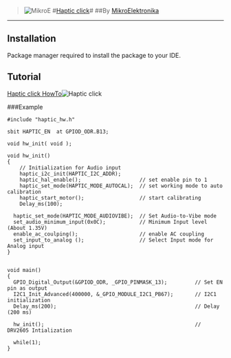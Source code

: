> ![MikroE](http://www.mikroe.com/img/designs/beta/logo_small.png)
> #[Haptic click](http://www.mikroe.com/click/haptic/)#
> ##By [MikroElektronika](http://www.mikroe.com)
---

## Installation
Package manager required to install the package to your IDE.  

## Tutorial
[Haptic click HowTo](http://learn.mikroe.com/haptic-click-feel-the-code-on-your-skin/)![Haptic click](http://cdn.mikroe.com/img/click/haptic/haptic_click.png)

###Example
```
#include "haptic_hw.h"

sbit HAPTIC_EN  at GPIOD_ODR.B13;

void hw_init( void );

void hw_init()
{
    // Initialization for Audio input
    haptic_i2c_init(HAPTIC_I2C_ADDR);
    haptic_hal_enable();                   // set enable pin to 1
    haptic_set_mode(HAPTIC_MODE_AUTOCAL);  // set working mode to auto calibration
    haptic_start_motor();                  // start calibrating
    Delay_ms(100);

  haptic_set_mode(HAPTIC_MODE_AUDIOVIBE);  // Set Audio-to-Vibe mode
  set_audio_minimum_input(0x0C);           // Minimum Input level (About 1.35V)
  enable_ac_coulping();                    // enable AC coupling
  set_input_to_analog ();                  // Select Input mode for Analog input
}


void main() 
{
  GPIO_Digital_Output(&GPIOD_ODR, _GPIO_PINMASK_13);         // Set EN pin as output
  I2C1_Init_Advanced(400000, &_GPIO_MODULE_I2C1_PB67);       // I2C1 initialization
  Delay_ms(200);                                             // Delay (200 ms)

  hw_init();                                                 // DRV2605 Intialization

  while(1);
}
```
